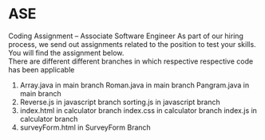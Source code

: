 # ASE
 Coding Assignment – Associate Software Engineer     As part of our hiring process, we send out assignments related to the position to test your skills.  You will find the assignment below.  
There are different different branches in which respective respective code has been applicable
1. Array.java in main branch 
   Roman.java in main branch
   Pangram.java in  main branch
2. Reverse.js in javascript branch
   sorting.js in javascript branch
3. index.html in calculator branch
   index.css in calculator branch
   index.js in calculator branch
4. surveyForm.html in SurveyForm Branch
